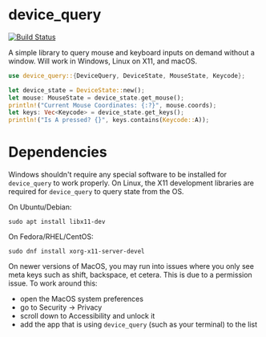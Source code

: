 # device_query

[![Build Status](https://travis-ci.org/ostrosco/device_query.svg?branch=master)](https://travis-ci.org/ostrosco/device_query)

A simple library to query mouse and keyboard inputs on demand without a window.
Will work in Windows, Linux on X11, and macOS.

```Rust
use device_query::{DeviceQuery, DeviceState, MouseState, Keycode};

let device_state = DeviceState::new();
let mouse: MouseState = device_state.get_mouse();
println!("Current Mouse Coordinates: {:?}", mouse.coords);
let keys: Vec<Keycode> = device_state.get_keys();
println!("Is A pressed? {}", keys.contains(Keycode::A));
```

# Dependencies

Windows shouldn't require any special software to be installed for `device_query` to work properly.
On Linux, the X11 development libraries are required for `device_query` to query state from the OS.

On Ubuntu/Debian:
```
sudo apt install libx11-dev
```

On Fedora/RHEL/CentOS:
```
sudo dnf install xorg-x11-server-devel
```

On newer versions of MacOS, you may run into issues where you only see meta keys such as shift,
backspace, et cetera. This is due to a permission issue. To work around this:

* open the MacOS system preferences
* go to Security -> Privacy
* scroll down to Accessibility and unlock it
* add the app that is using `device_query` (such as your terminal) to the list
